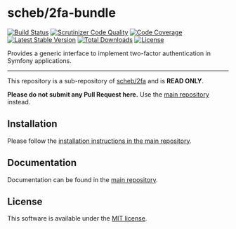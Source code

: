 scheb/2fa-bundle
================

[![Build Status](https://github.com/scheb/2fa/workflows/CI/badge.svg?branch=5.x)](https://github.com/scheb/2fa/actions?query=workflow%3ACI+branch%3A5.x)
[![Scrutinizer Code Quality](https://scrutinizer-ci.com/g/scheb/2fa/badges/quality-score.png?b=5.x)](https://scrutinizer-ci.com/g/scheb/2fa/?branch=5.x)
[![Code Coverage](https://scrutinizer-ci.com/g/scheb/2fa/badges/coverage.png?b=5.x)](https://scrutinizer-ci.com/g/scheb/2fa/?branch=5.x)
[![Latest Stable Version](https://poser.pugx.org/scheb/2fa-bundle/v/stable.svg)](https://packagist.org/packages/scheb/2fa-bundle)
[![Total Downloads](https://poser.pugx.org/scheb/2fa-bundle/downloads)](https://packagist.org/packages/scheb/2fa-bundle)
[![License](https://poser.pugx.org/scheb/2fa-bundle/license.svg)](https://packagist.org/packages/scheb/2fa-bundle)

Provides a generic interface to implement two-factor authentication in Symfony applications.

---

This repository is a sub-repository of [scheb/2fa](https://github.com/scheb/2fa) and is **READ ONLY**.

**Please do not submit any Pull Request here.** Use the [main repository](https://github.com/scheb/2fa) instead.

Installation
------------
Please follow the [installation instructions in the main repository](https://github.com/scheb/2fa/blob/5.x/doc/installation.md).

Documentation
-------------
Documentation can be found in the [main repository](https://github.com/scheb/2fa/blob/5.x/doc/index.md).

License
-------
This software is available under the [MIT license](LICENSE).
